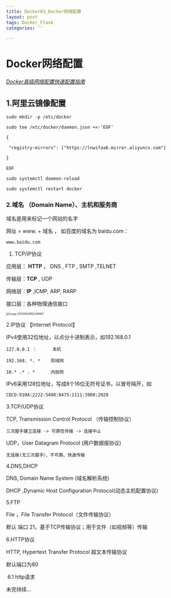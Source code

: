 ```yaml
---
title: Docker03_Docker网络配置
layout: post
tags: Docker_Flask
categories: ''

---
```

# Docker网络配置

###### [Docker高级网络配置快速配置指南](http://www.dockerinfo.net/644.html)

## 1.阿里云镜像配置

```
sudo mkdir -p /etc/docker

sudo tee /etc/docker/daemon.json <<-'EOF'

{ 

 "registry-mirrors": ["https://lnwifaa6.mirror.aliyuncs.com"] 

}

EOF

sudo systemctl daemon-reload 

sudo systemctl restart docker
```



### 2.域名 （**Domain Name**）、主机和服务商

域名是用来标记一个网站的名字

网址 = www. + 域名 ， 如百度的域名为 baidu.com：

```
www.baidu.com
```



1. TCP/IP协议

应用层： **HTTP** ， DNS  ,  FTP  ,  SMTP ,TELNET

传输层：**TCP** , UDP

网络层：**IP** ,ICMP, ARP, RARP

接口层：各种物理通信接口



<img src="C:\Users\zheng\AppData\Roaming\Typora\typora-user-images\image-20200629162246567.png" alt="image-20200629162246567" style="zoom:50%;" />

2.IP协议 【Internet Protocol】

IPv4使用32位地址，以点分十进制表示，如192.168.0.1

```
127.0.0.1 ：      本机

192.168. *. *    局域网

10.* .* . *      内部网
```

IPv6采用128位地址，写成8个16位无符号证书，以冒号隔开，如

```
CDCD:910A:2222:5498:8475:1111:3900:2020
```

3.TCP/UDP协议

TCP,    Transmission Control Protocol （传输控制协议）

```
三次握手建立连接 -> 可靠性传输 -> 连接中止
```

UDP，User Datagram Protocol (用户数据报协议)

```
无连接(无三次握手）、不可靠、快速传输
```

4.DNS,DHCP

DNS,   Domain Name System  (域名解析系统)

DHCP ,Dynamic Host Configuration Protocol(动态主机配置协议)

5.FTP

File ，File Transfer Protocol（文件传输协议）

默认 端口 21，基于TCP传输协议；用于文件（如视频等）传输

6.HTTP协议

HTTP,  Hypertext Transfer Protocol 超文本传输协议

默认端口为80

​	6.1 http请求



未完待续...




